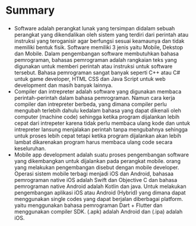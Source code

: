 # Summary
###
- Software adalah perangkat lunak yang tersimpan didalam sebuah perangkat yang dikendalikan oleh sistem yang terdiri dari perintah atau instruksi yang teroganisir agar berfungsi sesuai keamaunya dan tidak memiliki bentuk fisik. Software memiliki 3 jenis yaitu Mobile, Dekstop dan Mobile. Dalam pengembangan software membutuhkan bahasa pemrograman, bahasas pemrograman adalah rangkaian teks yang digunakan untuk memberi perintah atau instruksi untuk software tersebut. Bahasa pemrograman sangat banyak seperti C++ atau C# untuk game developer, HTML CSS dan Java Script untuk web development dan masih banyak lainnya.
- Compiler dan intrepreter adalah software yang digunakan membaca perintah-perintah dalam bahasa pemrograman. Namun cara kerja compiler dan intrepreter berbeda, yang dimana compiler perlu mengubah terlebih dahulu kedalam bahasa yang dapat dikenali oleh computer (machine code) sehingga ketika program dijalankan lebih cepat dari intrepeter karena tidak perlu membaca ulang kode dan untuk intrepreter lansung menjalakan perintah tanpa mengubahnya sehingga untuk proses lebih cepat tetapi ketika program dijalankan akan lebih lambat dikarenakan program harus membaca ulang code secara keseluruhan.
- Mobile app development adalah  suatu proses pengembangan software yang dikembangkan untuk dijalankan pada perangkat mobile. orang yang melakukan pengembangan disebut dengan mobile developer. Operasi sistem mobile terbagi menjadi iOS dan Android, bahasaa pemrograman native iOS adalah Swift dan Objective C dan bahasa pemrograman native Android adalah Kotlin dan java. Untuk melakukan pengembangan aplikasi iOS atau Android (Hybrid) yang dimana dapat menggunakan single codes yang dapat berjalan diberbagai platform. yaitu menggunakan bahasa pemrograman Dart + Flutter dan menggunakan compiler SDK. (.apk) adalah Android dan (.ipa) adalah iOS.
